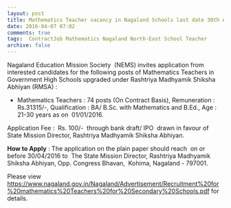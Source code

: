 ```yaml
---
layout: post
title: Mathematics Teacher vacancy in Nagaland Schools last date 30th April-2016   
date: 2016-04-07 07:02
comments: true
tags:  ContractJob Mathematics Nagaland North-East School Teacher 
archive: false
---
```

Nagaland Education Mission Society  (NEMS) invites application from interested candidates for the following posts of Mathematics Teachers in Government High Schools upgraded under Rashtriya Madhyamik Shiksha Abhiyan (RMSA) :

- Mathematics Teachers : 74 posts (On Contract Basis), Remuneration : Rs.31315/-, Qualification : BA/ B.Sc. with Mathematics and B.Ed., Age : 21-30 years as on  01/01/2016.

Application Fee :  Rs. 100/-  through bank draft/ IPO  drawn in favour of State Mission Director, Rashtriya Madhyamik Shiksha Abhiyan.

**How to Apply** : The application on the plain paper should reach  on or before 30/04/2016 to  The State Mission Director, Rashtriya Madhyamik Shiksha Abhiyan, Opp. Congress Bhavan,  Kohima, Nagaland - 797001.

Please view <https://www.nagaland.gov.in/Nagaland/Advertisement/Recruitment%20for%20mathematics%20Teachers%20for%20Secondary%20Schools.pdf> for details.